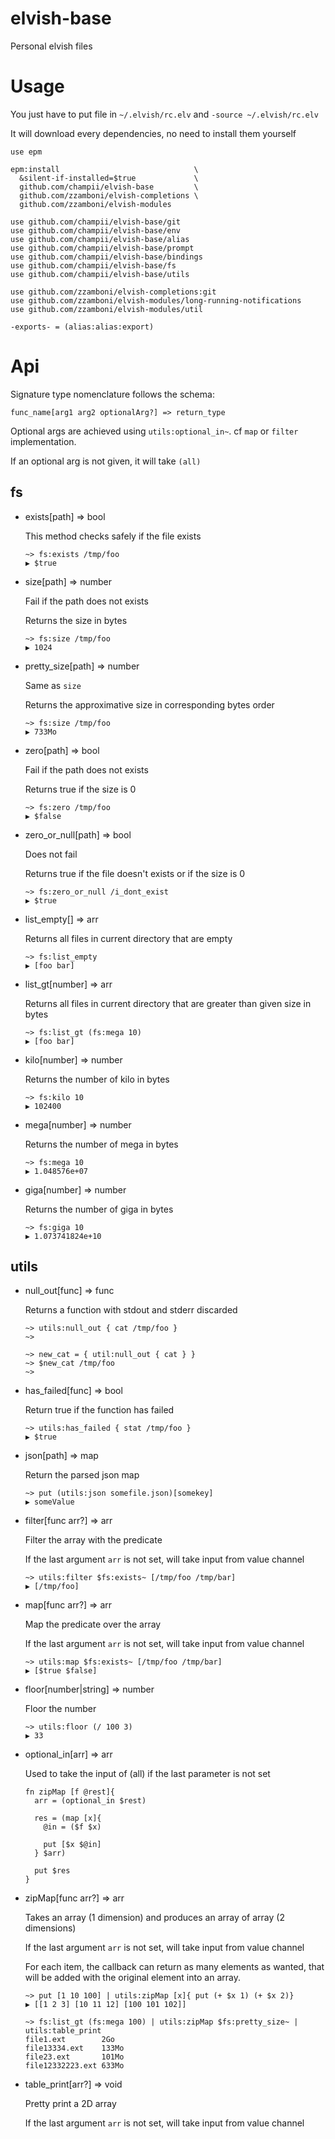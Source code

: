 # elvish-base
Personal elvish files

# Usage

You just have to put file in `~/.elvish/rc.elv` and `-source ~/.elvish/rc.elv`

It will download every dependencies, no need to install them yourself

```
use epm

epm:install                              \
  &silent-if-installed=$true             \
  github.com/champii/elvish-base         \
  github.com/zzamboni/elvish-completions \
  github.com/zzamboni/elvish-modules

use github.com/champii/elvish-base/git
use github.com/champii/elvish-base/env
use github.com/champii/elvish-base/alias
use github.com/champii/elvish-base/prompt
use github.com/champii/elvish-base/bindings
use github.com/champii/elvish-base/fs
use github.com/champii/elvish-base/utils

use github.com/zzamboni/elvish-completions:git
use github.com/zzamboni/elvish-modules/long-running-notifications
use github.com/zzamboni/elvish-modules/util

-exports- = (alias:alias:export)
```

# Api

Signature type nomenclature follows the schema:

```
func_name[arg1 arg2 optionalArg?] => return_type
```

Optional args are achieved using `utils:optional_in~`. cf `map` or `filter` implementation.

If an optional arg is not given, it will take `(all)`

## fs

- exists[path] => bool

  This method checks safely if the file exists

  ```
  ~> fs:exists /tmp/foo
  ▶ $true
  ```

- size[path] => number

  Fail if the path does not exists

  Returns the size in bytes

  ```
  ~> fs:size /tmp/foo
  ▶ 1024
  ```

- pretty_size[path] => number

  Same as `size`

  Returns the approximative size in corresponding bytes order

  ```
  ~> fs:size /tmp/foo
  ▶ 733Mo
  ```

- zero[path] => bool

  Fail if the path does not exists

  Returns true if the size is 0

  ```
  ~> fs:zero /tmp/foo
  ▶ $false
  ```

- zero_or_null[path] => bool

  Does not fail

  Returns true if the file doesn't exists or if the size is 0

  ```
  ~> fs:zero_or_null /i_dont_exist
  ▶ $true
  ```

- list_empty[] => arr

  Returns all files in current directory that are empty

  ```
  ~> fs:list_empty
  ▶ [foo bar]
  ```

- list_gt[number] => arr

  Returns all files in current directory that are greater than given size in bytes

  ```
  ~> fs:list_gt (fs:mega 10)
  ▶ [foo bar]
  ```

- kilo[number] => number

  Returns the number of kilo in bytes

  ```
  ~> fs:kilo 10
  ▶ 102400
  ```

- mega[number] => number

  Returns the number of mega in bytes

  ```
  ~> fs:mega 10
  ▶ 1.048576e+07
  ```

- giga[number] => number

  Returns the number of giga in bytes

  ```
  ~> fs:giga 10
  ▶ 1.073741824e+10
  ```

## utils

- null_out[func] => func

  Returns a function with stdout and stderr discarded

  ```
  ~> utils:null_out { cat /tmp/foo }
  ~>
  ```
  ```
  ~> new_cat = { util:null_out { cat } }
  ~> $new_cat /tmp/foo
  ~>
  ```

- has_failed[func] => bool

  Return true if the function has failed

  ```
  ~> utils:has_failed { stat /tmp/foo }
  ▶ $true
  ```

- json[path] => map

  Return the parsed json map

  ```
  ~> put (utils:json somefile.json)[somekey]
  ▶ someValue
  ```

- filter[func arr?] => arr

  Filter the array with the predicate

  If the last argument `arr` is not set, will take input from value channel

  ```
  ~> utils:filter $fs:exists~ [/tmp/foo /tmp/bar]
  ▶ [/tmp/foo]
  ```

- map[func arr?] => arr

  Map the predicate over the array

  If the last argument `arr` is not set, will take input from value channel

  ```
  ~> utils:map $fs:exists~ [/tmp/foo /tmp/bar]
  ▶ [$true $false]
  ```

- floor[number|string] => number

  Floor the number

  ```
  ~> utils:floor (/ 100 3)
  ▶ 33
  ```

- optional_in[arr] => arr

  Used to take the input of (all) if the last parameter is not set

  ```
  fn zipMap [f @rest]{
    arr = (optional_in $rest)

    res = (map [x]{
      @in = ($f $x)

      put [$x $@in]
    } $arr)

    put $res
  }
  ```

- zipMap[func arr?] => arr

  Takes an array (1 dimension) and produces an array of array (2 dimensions)

  If the last argument `arr` is not set, will take input from value channel

  For each item, the callback can return as many elements as wanted, that will be added with the original element into an array.

  ```
  ~> put [1 10 100] | utils:zipMap [x]{ put (+ $x 1) (+ $x 2)}
  ▶ [[1 2 3] [10 11 12] [100 101 102]]
  ```
  ```
  ~> fs:list_gt (fs:mega 100) | utils:zipMap $fs:pretty_size~ | utils:table_print
  file1.ext        2Go
  file13334.ext    133Mo
  file23.ext       101Mo
  file12332223.ext 633Mo
  ```

- table_print[arr?] => void

  Pretty print a 2D array

  If the last argument `arr` is not set, will take input from value channel

